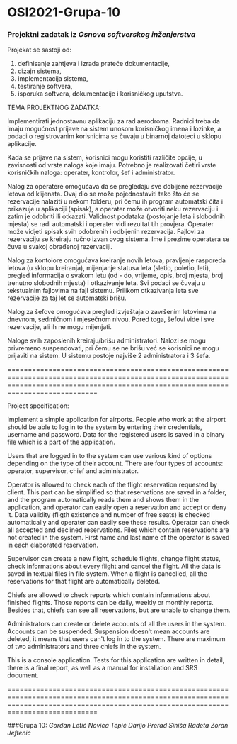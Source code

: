 # OSI2021-Grupa-10
### Projektni zadatak iz *Osnova softverskog inženjerstva*

Projekat se sastoji od:

1. definisanje zahtjeva i izrada prateće dokumentacije,
2. dizajn sistema,
3. implementacija sistema,
4. testiranje softvera,
5. isporuka softvera, dokumentacije i korisničkog uputstva.

TEMA PROJEKTNOG ZADATKA:

Implementirati jednostavnu aplikaciju za rad aerodroma. Radnici treba da imaju mogućnost prijave na sistem unosom korisničkog imena i lozinke, a podaci o registrovanim korisnicima se čuvaju u binarnoj datoteci u sklopu aplikacije.

Kada se prijave na sistem, korisnici mogu koristiti različite opcije, u zavisnosti od vrste naloga koje imaju. Potrebno je realizovati četiri vrste korisničkih naloga: operater, kontrolor, šef i administrator.

Nalog za operatere omogućava da se pregledaju sve dobijene rezervacije letova od klijenata. Ovaj dio se može pojednostaviti tako što će se rezervacije nalaziti u nekom folderu, pri čemu ih program automatski čita i prikazuje u aplikaciji (spisak), a operater može otvoriti neku rezervaciju i zatim je odobriti ili otkazati. Validnost podataka (postojanje leta i slobodnih mjesta) se radi automatski i operater vidi rezultat tih provjera. Operater može vidjeti spisak svih odobrenih i odbijenih rezervacija. Fajlovi za rezervaciju se kreiraju ručno izvan ovog sistema. Ime i prezime operatera se čuva u svakoj obrađenoj rezervaciji.

Nalog za kontolore omogućava kreiranje novih letova, pravljenje rasporeda letova (u sklopu kreiranja), mijenjanje statusa leta (sletio, poletio, leti), pregled informacija o svakom letu (od - do, vrijeme, opis, broj mjesta, broj trenutno slobodnih mjesta) i otkazivanje leta. Svi podaci se čuvaju u tekstualnim fajlovima na fajl sistemu. Prilikom otkazivanja leta sve rezervacije za taj let se automatski brišu.

Nalog za šefove omogućava pregled izvještaja o završenim letovima na dnevnom, sedmičnom i mjesečnom nivou. Pored toga, šefovi vide i sve rezervacije, ali ih ne mogu mijenjati.

Naloge svih zaposlenih kreiraju/brišu administratori. Nalozi se mogu privremeno suspendovati, pri čemu se ne brišu već se korisnici ne mogu prijaviti na sistem. U sistemu postoje najviše 2 administratora i 3 šefa.

========================================================================================================================================================================================

Project specification:

Implement a simple application for airports. People who work at the airport should be able to log in to the system by entering their credentials, username and password. Data for the registered users is saved in a binary file which is a part of the application.

Users that are logged in to the system can use various kind of options depending on the type of their account. There are four types of accounts: operator, supervisor, chief and administrator.

Operator is allowed to check each of the flight reservation requested by client. This part can be simplified so that reservations are saved in a folder, and the program automatically reads them and shows them in the application, and operator can easily open a reservation and accept or deny it. Data validity (fligth existence and number of free seats) is checked automatically and operater can easily see these results. Operator can check all accepted and declined reservations. Files which contain reservations are not created in the system. First name and last name of the operator is saved in each elaborated reservation.

Supervisor can create a new flight, schedule flights, change flight status, check informations about every flight and cancel the flight. All the data is saved in textual files in file system. When a flight is cancelled, all the reservations for that flight are automatically deleted.

Chiefs are allowed to check reports which contain informations about finished flights. Those reports can be daily, weekly or monthly reports. Besides that, chiefs can see all reservations, but are unable to change them.

Administrators can create or delete accounts of all the users in the system. Accounts can be suspended. Suspension doesn't mean accounts are deleted, it means that users can't log in to the system. There are maximum of two administrators and three chiefs in the system.

This is a console application. Tests for this application are written in detail, there is a final report, as well as a manual for installation and SRS document.

========================================================================================================================================================================================

###Grupa 10:
*Gordan Letić*
*Novica Tepić*
*Darijo Prerad*
*Siniša Radeta*
*Zoran Jeftenić*
